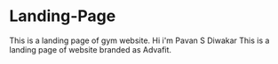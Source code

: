 # Landing-Page
This is a landing page of gym website.
Hi i'm Pavan S Diwakar
This is a landing page of website branded as Advafit.
